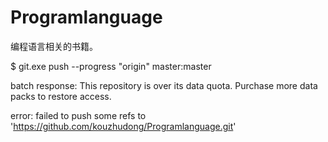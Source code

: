 # Programlanguage
编程语言相关的书籍。

$ git.exe push --progress "origin" master:master

batch response: This repository is over its data quota. Purchase more data packs to restore access.

error: failed to push some refs to 'https://github.com/kouzhudong/Programlanguage.git'
